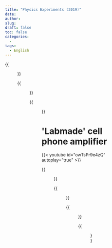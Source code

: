 ```yaml
---
title: "Physics Experiments (2019)"
date: 
author: 
slug: 
draft: false
toc: false
categories:
  - 
tags:
  - English
---
```


{{<figure src="https://scontent-msp1-1.xx.fbcdn.net/v/t1.6435-9/247116859_3101806450091658_7545665798029843681_n.jpg?_nc_cat=100&ccb=1-5&_nc_sid=0debeb&_nc_ohc=sAMncOTubU4AX8menSx&tn=56ndwYLw8MJgaWYy&_nc_ht=scontent-msp1-1.xx&oh=50764effb5d717c991493717044c478f&oe=619B8CB1" title="Electrons (blue laser) are balanced with gravitational force" caption="Photo by my lab teammate: Tairan Zhang">}}



  
  {{<figure src="https://scontent-msp1-1.xx.fbcdn.net/v/t1.6435-9/248213207_3101789536760016_6477848393706786553_n.jpg?_nc_cat=110&ccb=1-5&_nc_sid=0debeb&_nc_ohc=Hv5TgWIeOLsAX9IrBE0&_nc_ht=scontent-msp1-1.xx&oh=abe598628946bd61c9bfc66c375b9a93&oe=619B0A08" title="Five hours a day, four days a week." caption="No more Electronic circuits and bread board!!">}}
  
  
  {{<figure src="https://scontent-msp1-1.xx.fbcdn.net/v/t1.6435-9/246425277_3101789773426659_9025440456609100573_n.jpg?_nc_cat=104&ccb=1-5&_nc_sid=0debeb&_nc_ohc=_wlaUFCOiukAX9nI2Rc&_nc_ht=scontent-msp1-1.xx&oh=ca6d49e6004ed77bb676efa92b6fb897&oe=619A246B" >}}
  
  # 'Labmade' cell phone amplifier
  {{< youtube id="owTsPr9e4zQ" autoplay="true" >}}
  
  
  {{<figure src="https://scontent-msp1-1.xx.fbcdn.net/v/t1.6435-9/247028356_3101788910093412_61697432616799283_n.jpg?_nc_cat=103&ccb=1-5&_nc_sid=0debeb&_nc_ohc=Waq9PdgzmT4AX8pakcV&_nc_ht=scontent-msp1-1.xx&oh=a07be00ed98f9c4339521dbbacb1cb5d&oe=619BAED3" caption="Try Latex in the command window.">}}
  
  {{<figure src="https://scontent-msp1-1.xx.fbcdn.net/v/t1.6435-9/247486285_3101789270093376_8544687828223627476_n.jpg?_nc_cat=110&ccb=1-5&_nc_sid=0debeb&_nc_ohc=EqlaH2tD2_kAX8uLTHC&tn=56ndwYLw8MJgaWYy&_nc_ht=scontent-msp1-1.xx&oh=758dd0fa35547d1a17b3430bd8c689da&oe=6198822E" caption="Latex output">}}
  
  
  {{<figure src="https://scontent-msp1-1.xx.fbcdn.net/v/t1.6435-9/248368305_3101800023425634_8167409105743327863_n.jpg?_nc_cat=100&ccb=1-5&_nc_sid=0debeb&_nc_ohc=l7iL5Ra35b0AX-TYVIN&_nc_ht=scontent-msp1-1.xx&oh=e0975aa3bb8590b0cd3074120c7d99d0&oe=619B9B8F" caption="International Space Station (ISS) catched by my teammate Yihong Xu's iphone camera!">}}
  
  
  {{<figure src="https://scontent-msp1-1.xx.fbcdn.net/v/t1.6435-9/248097222_3101788343426802_794422965083280968_n.jpg?_nc_cat=109&ccb=1-5&_nc_sid=0debeb&_nc_ohc=39WuK3mS1EQAX_-OQuG&_nc_ht=scontent-msp1-1.xx&oh=8753d8d293023a7683d77ce42718ed22&oe=619B39B3" title="Rainbow">}}
  
  
  
  
  
  
  
  
  
  
